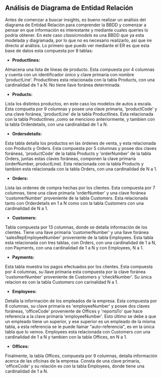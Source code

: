 ## Análisis de Diagrama de Entidad Relación

Antes de comenzar a buscar insights, es bueno realizar un análisis del diagrama de Entidad Relación para comprender la BBDD y comenzar a pensar en que información es interestante y mediante cuales queries lo podría obtener. En este caso *classicmodels* es una BBDD que ya esta modelada y diagramada, por lo que no es necesario realizarlo, así que ire directo al análisis. Lo primero que puedo ver mediante el ER es que esta base de datos esta compuesta por 8 tablas:

- **Productlines:**

Almacena una lista de líneas de producto. Esta compuesta por 4 columnas y cuenta con un identificador único y clave primaria con nombre 
'productLine'. Productlines esta relacionada con la tabla Products, con una cardinalidad de 1 a N. No tiene llave foránea determinada.

- **Products:**

Lista los distintos productos, en este caso los modelos de autos a escala. Esta compueta por 9 columnas y posee una clave primaria, 'productCode' y una clave foránea, 'productLine' de la tabla Productlines. Esta relacionada con la tabla Productlines ,como se menciono anteriormente, y tambien con la tabla Orderdetails, con una cardinalidad de 1 a N. 

- **Ordersdetails:**

Esta tabla detalla los productos en las órdenes de venta, y esta relacionada con Products y Orders. Esta compuesta por 5 columnas y posee dos claves foráneas, 'productCode' de la tabla Products y 'orderNumber' de la tabla Orders, juntas estas claves foráneas, componen la clave primaria (orderNumber, productLine). Esta relacionada con la tabla Products y tambien esta relacionada con la tabla Orders, con una cardinalidad de N a 1. 

- **Orders:**

Lista las ordenes de compra hechas por los clientes. Esta compuesta por 7 columnas, tiene una clave primaria 'orderNumber' y una clave foránea 'customerNumber' proveniente de la tabla Customers. Esta relacionada tanto con Orderdetails en 1 a N como con la tabla Customers con una cardinalidad de N a 1.

- **Customers:**

Tabla compuesta por 13 columnas, donde se detalla información de los clientes. Tiene una llave primaria 'customerNumber' y una llave foránea 'salesRepEmployeeNumber' proveniente de la tabla Employees. Esta tabla esta relacionada con tres tablas, con Orders, con una cardinalidad de 1 a N, con Payments, con una cardinalidad de 1 a N y con Employees, N a 1. 

- **Payments:**

Esta tabla muestra los pagos efectuados por los clientes. Esta compuesta por 4 columnas, su llave primaria esta compuesta por la clave foránea 'customerNumber' proveniente de Customers y 'checkNumber'. Su única relacion es con la tabla Customers con carinalidad N a 1.

- **Employees:**

Detalla la información de los empleados de la empresa. Esta compuesta por 8 columnas, su clave primaria es 'employeeNumber' y posee dos claves foráneas, 'officeCode' proveniente de Offices y 'reportsTo' que hace referencia a la clave primaria 'employeeNumber'. Esto último se debe a que un empleado tiene un superior, y ese superior es un empleado de la misma tabla, a esta referencia se le puede llamar "auto-referencia", es en la única tabla que lo vemos. Employees esta relacionada con Customers con una cardinalidad de 1 a N y tambien con la tabla Offices, en N a 1.

- **Offices:**

Finalmente, la tabla Offices, compuesta por 9 columnas, detalla información acerca de las oficinas de la empresa. Consta de una clave primaria, 'officeCode' y su relación es con la tabla Employees, donde tiene una cardinalidad de 1 a N.











